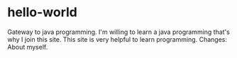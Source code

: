 # hello-world
Gateway to java programming.
I'm willing to learn a java programming that's why I join this site.
This site is very helpful to learn programming.
Changes: About myself.
